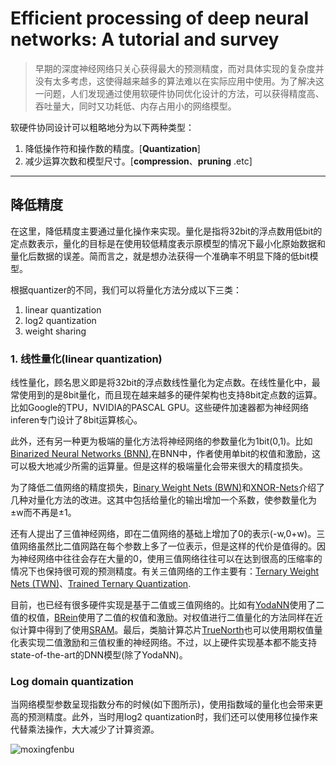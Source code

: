 # Efficient processing of deep neural networks: A tutorial and survey

> 早期的深度神经网络只关心获得最大的预测精度，而对具体实现的复杂度并没有太多考虑，这使得越来越多的算法难以在实际应用中使用。为了解决这一问题，人们发现通过使用软硬件协同优化设计的方法，可以获得精度高、吞吐量大，同时又功耗低、内存占用小的网络模型。

软硬件协同设计可以粗略地分为以下两种类型：

1. 降低操作符和操作数的精度。[**Quantization**]
2. 减少运算次数和模型尺寸。[**compression**、**pruning** .etc]

------

## 降低精度

在这里，降低精度主要通过量化操作来实现。量化是指将32bit的浮点数用低bit的定点数表示，量化的目标是在使用较低精度表示原模型的情况下最小化原始数据和量化后数据的误差。简而言之，就是想办法获得一个准确率不明显下降的低bit模型。

根据quantizer的不同，我们可以将量化方法分成以下三类：

1. linear quantization
2. log2 quantization
3. weight sharing

### 1. 线性量化(linear quantization)

线性量化，顾名思义即是将32bit的浮点数线性量化为定点数。在线性量化中，最常使用到的是8bit量化，而且现在越来越多的硬件架构也支持8bit定点数的运算。比如Google的TPU，NVIDIA的PASCAL GPU。这些硬件加速器都为神经网络inferen专门设计了8bit运算核心。

此外，还有另一种更为极端的量化方法将神经网络的参数量化为1bit(0,1)。比如[Binarized Neural Networks (BNN)](https://arxiv.org/abs/1602.02830),在BNN中，作者使用单bit的权值和激励，这可以极大地减少所需的运算量。但是这样的极端量化会带来很大的精度损失。

为了降低二值网络的精度损失，[Binary Weight Nets (BWN)](https://arxiv.org/abs/1711.11294)和[XNOR-Nets](https://arxiv.org/abs/1603.05279)介绍了几种对量化方法的改进。这其中包括给量化的输出增加一个系数，使参数量化为±w而不再是±1。

还有人提出了三值神经网络，即在二值网络的基础上增加了0的表示(-w,0+w)。三值网络虽然比二值网路在每个参数上多了一位表示，但是这样的代价是值得的。因为神经网络中往往会存在大量的0，使用三值网络往往可以在达到很高的压缩率的情况下也保持很可观的预测精度。有关三值网络的工作主要有：[Ternary Weight Nets (TWN)](https://arxiv.org/abs/1605.04711)、[Trained Ternary Quantization](https://arxiv.org/abs/1612.01064).

目前，也已经有很多硬件实现是基于二值或三值网络的。比如有[YodaNN](https://arxiv.org/abs/1606.05487v1)使用了二值的权值，[BRein](https://keio.pure.elsevier.com/en/publications/brein-memory-a-13-layer-42-k-neuron08-m-synapse-binaryternary-rec)使用了二值的权值和激励。对权值进行二值量化的方法同样在近似计算中得到了使用[SRAM](https://www.researchgate.net/publication/314649835_In-Memory_Computation_of_a_Machine-Learning_Classifier_in_a_Standard_6T_SRAM_Array)。最后，类脑计算芯片[TrueNorth](https://arxiv.org/abs/1603.08270)也可以使用期权值量化表实现二值激励和三值权重的神经网络。不过，以上硬件实现基本都不能支持state-of-the-art的DNN模型(除了YodaNN)。

### Log domain quantization

当网络模型参数呈现指数分布的时候(如下图所示)，使用指数域的量化也会带来更高的预测精度。此外，当时用log2 quantization时，我们还可以使用移位操作来代替乘法操作，大大减少了计算资源。

![moxingfenbu]()